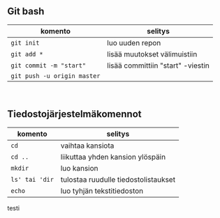 ## Git bash

komento | selitys
|----------|----------|
`git init` | luo uuden repon
`git add *` | lisää muutokset välimuistiin
`git commit -m "start"` | lisää committiin "start" -viestin
`git push -u origin master` |

<br>

## Tiedostojärjestelmäkomennot

komento | selitys
|----------|----------|
`cd` | vaihtaa kansiota
`cd ..` | liikuttaa yhden kansion ylöspäin
`mkdir` | luo kansion
`ls' tai 'dir` | tulostaa ruudulle tiedostolistaukset
`echo` | luo tyhjän tekstitiedoston

testi
